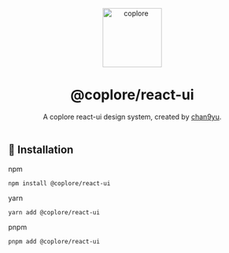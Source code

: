 <div align="middle">
  <a href="https://github.com/coplore" rel="noopener" target="_blank">
	  <img src="https://avatars.githubusercontent.com/u/148344351?s=200&v=4" alt="coplore" width="120" />
  </a>
  <h1>@coplore/react-ui</h1>
  A coplore react-ui design system, created by <a href="https://github.com/chan9yu" rel="noopener" target="_blank">chan9yu</a>.
</div>

<br />

## 🚀 Installation

npm

```shell
npm install @coplore/react-ui
```

yarn

```shell
yarn add @coplore/react-ui
```

pnpm

```shell
pnpm add @coplore/react-ui
```

<br />
